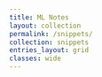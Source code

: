 ```yaml
---
title: ML Notes
layout: collection
permalink: /snippets/
collection: snippets
entries_layout: grid
classes: wide
---
```

